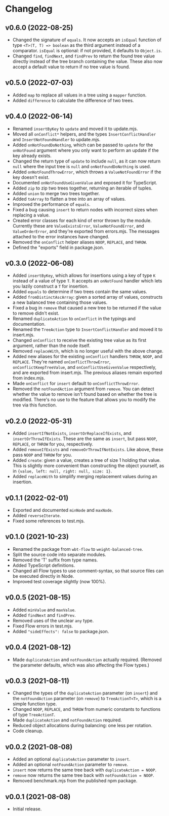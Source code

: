 # Changelog

## v0.6.0 (2022-08-25)

  * Changed the signature of `equals`.  It now accepts an `isEqual` function
    of type `<T>(T, T) => boolean` as the third argument instead of a
    comparator.  `isEqual` is optional: if not provided, it defaults to
    `Object.is`.
  * Changed `find`, `findNext`, and `findPrev` to return the found tree value
    directly instead of the tree branch containing the value.  These also now
    accept a default value to return if no tree value is found.

## v0.5.0 (2022-07-03)

  * Added `map` to replace all values in a tree using a `mapper` function.
  * Added `difference` to calculate the difference of two trees.

## v0.4.0 (2022-06-14)

  * Renamed `insertByKey` to `update` and moved it to update.mjs.
  * Moved all `onConflict*` helpers, and the types `InsertConflictHandler`
    and `InsertNotFoundHandler` to update.mjs.
  * Added `onNotFoundDoNothing`, which can be passed to `update` for the
    `onNotFound` argument where you only want to perform an update if the key
    already exists.
  * Changed the return type of `update` to include `null`, as it can now
    return `null` where the input tree is `null` and `onNotFoundDoNothing` is
    used.
  * Added `onNotFoundThrowError`, which throws a `ValueNotFoundError` if the
    key doesn't exist.
  * Documented `onNotFoundUseGivenValue` and exposed it for TypeScript.
  * Added `zip` to zip two trees together, returning an iterable of tuples.
  * Added `union` to merge two trees together.
  * Added `toArray` to flatten a tree into an array of values.
  * Improved the performance of `equals`.
  * Fixed a bug causing `insert` to return nodes with incorrect sizes when
    replacing a value.
  * Created error classes for each kind of error thrown by the module.
    Currently these are `ValueExistsError`, `ValueNotFoundError`, and
    `ValueOrderError`, and they're exported from errors.mjs.  The messages
    attached to the error instances have changed.
  * Removed the `onConflict` helper aliases `NOOP`, `REPLACE`, and `THROW`.
  * Defined the "exports" field in package.json.

## v0.3.0 (2022-06-08)

 * Added `insertByKey`, which allows for insertions using a key of type `K`
   instead of a value of type `T`.  It accepts an `onNotFound` handler which
   lets you lazily construct a `T` for insertion.
 * Added `equals` to determine if two trees contain the same values.
 * Added `fromDistinctAscArray`: given a sorted array of values, constructs
   a new balanced tree containing those values.
 * Fixed a bug in `remove` that caused a new tree to be returned if the value
   to remove didn't exist.
 * Renamed `duplicateAction` to `onConflict` in the typings and
   documentation.
 * Renamed the `TreeAction` type to `InsertConflictHandler` and moved it to
   insert.mjs.
 * Changed `onConflict` to receive the existing tree value as its first
   argument, rather than the node itself.
 * Removed `replaceWith`, which is no longer useful with the above change.
 * Added new aliases for the existing `onConflict` handlers `THROW`, `NOOP`,
   and `REPLACE`.  They're named `onConflictThrowError`,
   `onConflictKeepTreeValue`, and `onConflictUseGivenValue` respectively, and
   are exported from insert.mjs.  The previous aliases remain exported
   from index.mjs.
 * Made `onConflict` for `insert` default to `onConflictThrowError`.
 * Removed the `notFoundAction` argument from `remove`.  You can detect
   whether the value to remove isn't found based on whether the tree is
   modified.  There's no use to the feature that allows you to modify the
   tree via this function.

## v0.2.0 (2022-05-31)

 * Added `insertIfNotExists`, `insertOrReplaceIfExists`,
   and `insertOrThrowIfExists`.  These are the same as `insert`, but pass
   `NOOP`, `REPLACE`, or `THROW` for you, respectively.
 * Added `removeIfExists` and `removeOrThrowIfNotExists`.  Like above, these
   pass `NOOP` and `THROW` for you.
 * Added `create`: given a value, creates a tree of size 1 holding that
   value.  This is slightly more convenient than constructing the object
   yourself, as in `{value, left: null, right: null, size: 1}`.
 * Added `replaceWith` to simplify merging replacement values during an
   insertion.

## v0.1.1 (2022-02-01)

 * Exported and documented `minNode` and `maxNode`.
 * Added `reverseIterate`.
 * Fixed some references to test.mjs.

## v0.1.0 (2021-10-23)

 * Renamed the package from `wbt-flow` to `weight-balanced-tree`.
 * Split the source code into separate modules.
 * Removed the 'T' suffix from type names.
 * Added TypeScript definitions.
 * Changed all Flow types to use comment-syntax, so that source files
   can be executed directly in Node.
 * Improved test coverage slightly (now 100%).

## v0.0.5 (2021-08-15)

 * Added `minValue` and `maxValue`.
 * Added `findNext` and `findPrev`.
 * Removed uses of the unclear `any` type.
 * Fixed Flow errors in test.mjs.
 * Added `"sideEffects": false` to package.json.

## v0.0.4 (2021-08-12)

 * Made `duplicateAction` and `notFoundAction` actually required.  (Removed
   the parameter defaults, which was also affecting the Flow types.)

## v0.0.3 (2021-08-11)

 * Changed the types of the `duplicateAction` parameter (on `insert`) and the
   `notFoundAction` parameter (on `remove`) to `TreeActionT<T>`, which is a
   simple function type.
 * Changed `NOOP`, `REPLACE`, and `THROW` from numeric constants to functions
   of type `TreeActionT`.
 * Made `duplicateAction` and `notFoundAction` required.
 * Reduced object allocations during balancing: one less per rotation.
 * Code cleanup.

## v0.0.2 (2021-08-08)

 * Added an optional `duplicateAction` parameter to `insert`.
 * Added an optional `notFoundAction` parameter to `remove`.
 * `insert` now returns the same tree back with `duplicateAction = NOOP`.
 * `remove` now returns the same tree back with `notFoundAction = NOOP`.
 * Removed benchmark.mjs from the published npm package.

## v0.0.1 (2021-08-08)

 * Initial release.
